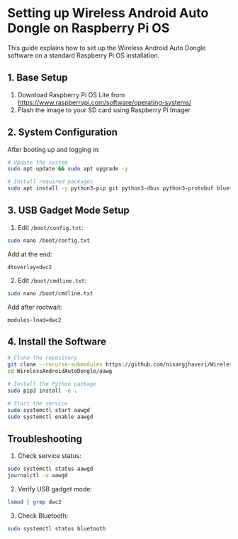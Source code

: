 # Setting up Wireless Android Auto Dongle on Raspberry Pi OS

This guide explains how to set up the Wireless Android Auto Dongle software on a standard Raspberry Pi OS installation.

## 1. Base Setup

1. Download Raspberry Pi OS Lite from https://www.raspberrypi.com/software/operating-systems/
2. Flash the image to your SD card using Raspberry Pi Imager

## 2. System Configuration

After booting up and logging in:

```bash
# Update the system
sudo apt update && sudo apt upgrade -y

# Install required packages
sudo apt install -y python3-pip git python3-dbus python3-protobuf bluetooth bluez
```

## 3. USB Gadget Mode Setup

1. Edit `/boot/config.txt`:
```bash
sudo nano /boot/config.txt
```

Add at the end:
```
dtoverlay=dwc2
```

2. Edit `/boot/cmdline.txt`:
```bash
sudo nano /boot/cmdline.txt
```

Add after rootwait:
```
modules-load=dwc2
```

## 4. Install the Software

```bash
# Clone the repository
git clone --recurse-submodules https://github.com/nisargjhaveri/WirelessAndroidAutoDongle
cd WirelessAndroidAutoDongle/aawg

# Install the Python package
sudo pip3 install -e .

# Start the service
sudo systemctl start aawgd
sudo systemctl enable aawgd
```

## Troubleshooting

1. Check service status:
```bash
sudo systemctl status aawgd
journalctl -u aawgd
```

2. Verify USB gadget mode:
```bash
lsmod | grep dwc2
```

3. Check Bluetooth:
```bash
sudo systemctl status bluetooth
